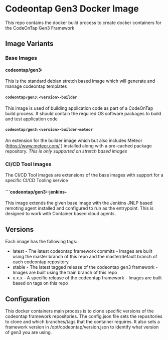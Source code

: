 # Codeontap Gen3 Docker Image

This repo contains the docker build process to create docker containers for the CodeOnTap Gen3 Framework

## Image Variants

### Base Images

#### codeontap/gen3:<version>

This is the standard debian stretch based image which will generate and manage codeontap templates

#### ```codeontap/gen3:<version>-builder```

This image is used of building application code as part of a CodeOnTap build process. It should contain the required OS software packages to build and test application code

#### ```codeontap/gen3:<version>-builder-meteor```

An extension for the builder image which but also includes Meteor (https://www.meteor.com/ ) installed along with a pre-cached package repository. *This is only supported on stretch based images*

### CI/CD Tool Images

The CI/CD Tool images are extensions of the base images with support for a specific CI/CD Tooling service

#### ```codeontap/gen3:<version>-jenkins-<base>

This image extends the given base image with the Jenkins JNLP based remoting agent installed and configured to run as the entrypoint. This is designed to work with Container based cloud agents.

## Versions

Each image has the following tags:

- latest - The latest codeontap framework commits - Images are built using the master branch of this repo and the master/default branch of each codeontap repository
- stable - The latest tagged release of the codeontap gen3 framework - Images are built using the train branch of this repo
- x.x.x - A specific release of the codeontap framework - Images are built based on tags on this repo

## Configuration

This docker containers main process is to clone specific versions of the codeontap framework repositories. The config.json file sets the repositories to clone and which branches/tags that the container requires. It also sets a framework version in /opt/codeontap/version.json to identify what version of gen3 you are using.
